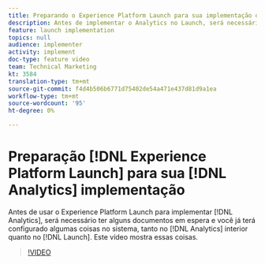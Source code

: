 ```yaml
---
title: Preparando o Experience Platform Launch para sua implementação do Analytics
description: Antes de implementar o Analytics no Launch, será necessário ter alguns documentos em pé e você terá desejado configurar algumas coisas no sistema, tanto no Analytics quanto no Launch. Este vídeo mostra essas coisas.
feature: launch implementation
topics: null
audience: implementer
activity: implement
doc-type: feature video
team: Technical Marketing
kt: 3584
translation-type: tm+mt
source-git-commit: f4d4b506b6771d75402de54a471e437d81d9a1ea
workflow-type: tm+mt
source-wordcount: '95'
ht-degree: 0%

---
```



# Preparação [!DNL Experience Platform Launch] para sua [!DNL Analytics] implementação

Antes de usar o Experience Platform Launch para implementar [!DNL Analytics], será necessário ter alguns documentos em espera e você já terá configurado algumas coisas no sistema, tanto no [!DNL Analytics] interior quanto no [!DNL Launch]. Este vídeo mostra essas coisas.

>[!VIDEO](https://video.tv.adobe.com/v/28752/?quality=12)

